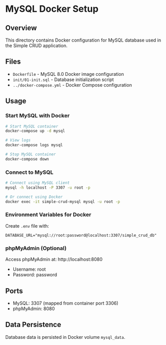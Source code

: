 
# MySQL Docker Setup

## Overview
This directory contains Docker configuration for MySQL database used in the Simple CRUD application.

## Files
- `Dockerfile` - MySQL 8.0 Docker image configuration
- `init/01-init.sql` - Database initialization script
- `../docker-compose.yml` - Docker Compose configuration

## Usage

### Start MySQL with Docker
```bash
# Start MySQL container
docker-compose up -d mysql

# View logs
docker-compose logs mysql

# Stop MySQL container
docker-compose down
```

### Connect to MySQL
```bash
# Connect using MySQL client
mysql -h localhost -P 3307 -u root -p

# Or connect using Docker
docker exec -it simple-crud-mysql mysql -u root -p
```

### Environment Variables for Docker
Create `.env` file with:
```env
DATABASE_URL="mysql://root:password@localhost:3307/simple_crud_db"
```

### phpMyAdmin (Optional)
Access phpMyAdmin at: http://localhost:8080
- Username: root
- Password: password

## Ports
- MySQL: 3307 (mapped from container port 3306)
- phpMyAdmin: 8080

## Data Persistence
Database data is persisted in Docker volume `mysql_data`.

